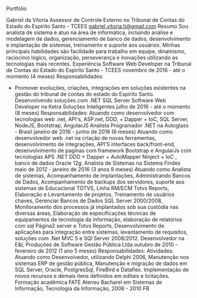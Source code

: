 
Portfólio

Gabriel da Vitoria
Assessor de Controle Externo no Tribunal de Contas do Estado do Espírito Santo - TCEES
gabriel.vitoria.ti@gmail.com
Resumo
Sou analista de sistema e atuo na área de informática, incluindo análise e modelagem de dados, gerenciamento
de banco de dados, desenvolvimento e implantação de sistemas, treinamento e suporte aos usuários. Minhas
principais habilidades são facilidade para trabalho em equipe, dinamismo, raciocínio lógico, organização,
perseverança e inovações utilizando as tecnologias mais recentes.
Experiência
Software Web Developer na Tribunal de Contas do Estado do Espírito Santo - TCEES
novembro de 2016 - até o momento (4 meses)
Responsabilidades:
- Promover evoluções, criações, integrações em soluções existentes na gestão do tribunal de contas do estado
do Espirito Santo. Desenvolvendo soluções com .NET SQL Server
Software Web Developer na Ketra Soluções Inteligentes
julho de 2016 - até o momento (8 meses)
Responsabilidades:
Atuando como desenvolvedor com tecnologias web .net, API's, ASP.net, DDD, + Dapper + IoC, SQL
Server, NodeJS, Bootstrap, AngularJS
Analista Programador .NET na Autoglass - Brasil
janeiro de 2016 - junho de 2016 (6 meses)
Atuando como desenvolvedor web .net na criação de novas ferramentas, desenvolvimento de integrações,
API’S interfaces back/front-end, desenvolvimento de paginas com framework Bootstrap e AngularJs com
tecnologias APS .NET DDD + Dapper + AutoMapper Ninject + IoC , banco de dados Oracle 12g.
Analista de Sistemas na Sistema Findes
maio de 2012 - janeiro de 2016 (3 anos 9 meses)
Atuando como Analista de sistemas,
Acompanhamento de implantações, Administrando Bancos de Dados, Acompanhamento de backups dos
servidores, suporte aos sistemas de Educacional TOTVS, Linha RM/ECM Totvs Reports, Elaboração
e Levantamento de projetos, Treinamento de usuários chaves, Gerenciar Bancos de Dados SQL Server
2000/2008, Monitoramento dos processos já implantados sob sua custódia nas diversas áreas, Elaboração
de especificações técnicas de equipamentos de tecnologia da informação, elaboração de relatórios com sql
Página2
server e Totvs Reports, Desenvolvimento de aplicações para integração entre sistemas, levantamento de
requisitos, soluções com .Net MVC 5 e SQl Server 2008/2012.
Desenvolvedor na E&L Produções de Software Gestão Pública Ltda
outubro de 2010 - fevereiro de 2012 (1 ano 5 meses)
Responsabilidades:
Atividades: Atuando como Desenvolvedor, utilizando Delphi 2006, Manutenção
nos sistemas ERP de gestão pública, Manutenção e migração de
dados em SQL Server, Oracle, PostgresSql, FireBird e Dataflex. Implementação de novos recursos e demais
itens definidos em editais e licitações.
Formação acadêmica
FATE Ateneu
Bacharel em Sistemas de Informação, Tecnologia da Informação, 2006 - 2010
FB
